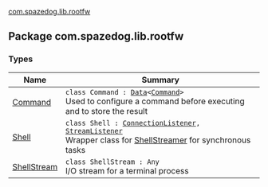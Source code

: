 [com.spazedog.lib.rootfw](.)

## Package com.spazedog.lib.rootfw

### Types

| Name | Summary |
|---|---|
| [Command](-command/index.md) | `class Command : `[`Data`](../com.spazedog.lib.rootfw.utils/-data/index.md)`<`[`Command`](-command/index.md)`>`<br>Used to configure a command before executing and to store the result |
| [Shell](-shell/index.md) | `class Shell : `[`ConnectionListener`](-shell-stream/-interfaces/-connection-listener/index.md)`, `[`StreamListener`](-shell-stream/-interfaces/-stream-listener/index.md)<br>Wrapper class for [ShellStreamer](#) for synchronous tasks |
| [ShellStream](-shell-stream/index.md) | `class ShellStream : Any`<br>I/O stream for a terminal process |
